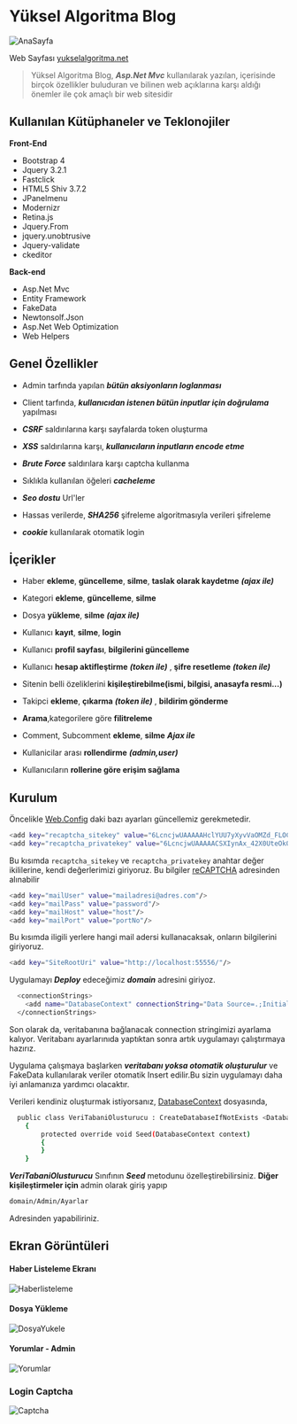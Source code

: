 # Yüksel Algoritma Blog

![AnaSayfa](http://yukselalgoritma.net/Areas/Blog/Uploads/Anasayfa.PNG)

Web Sayfası [yukselalgoritma.net](http://yukselalgoritma.net)

> Yüksel Algoritma Blog, ***Asp.Net Mvc*** kullanılarak yazılan, içerisinde birçok özellikler buluduran ve bilinen web açıklarına karşı aldığı önemler ile çok amaçlı bir web sitesidir

## Kullanılan Kütüphaneler ve Teklonojiler

**Front-End**
* Bootstrap 4
* Jquery 3.2.1
* Fastclick
* HTML5 Shiv 3.7.2
* JPanelmenu
* Modernizr
* Retina.js
* Jquery.From
* jquery.unobtrusive
* Jquery-validate
* ckeditor

**Back-end**
* Asp.Net Mvc
* Entity Framework
* FakeData
* Newtonsolf.Json
* Asp.Net Web Optimization
* Web Helpers

## Genel Özellikler

* Admin tarfında yapılan ***bütün aksiyonların loglanması***

* Client tarfında, ***kullanıcıdan istenen bütün inputlar için doğrulama*** yapılması

* ***CSRF*** saldırılarına karşı sayfalarda token oluşturma

* ***XSS*** saldırılarına karşı, ***kullanıcıların inputların encode etme***

* ***Brute Force*** saldırılara karşı captcha kullanma

* Sıklıkla kullanılan öğeleri ***cacheleme***

* ***Seo dostu*** Url'ler

* Hassas verilerde, ***SHA256*** şifreleme algoritmasıyla verileri şifreleme

* ***cookie*** kullanılarak otomatik login

## İçerikler

* Haber **ekleme**, **güncelleme**, **silme**, **taslak olarak kaydetme**  ***(ajax ile)***

* Kategori **ekleme**, **güncelleme**, **silme**

* Dosya **yükleme**, **silme** ***(ajax ile)***

* Kullanıcı **kayıt**, **silme**, **login**

* Kullanıcı **profil sayfası**, **bilgilerini güncelleme**

* Kullanıcı **hesap aktifleştirme** ***(token ile)*** , **şifre resetleme** ***(token ile)***

* Sitenin belli özeliklerini **kişileştirebilme(ismi, bilgisi, anasayfa resmi...)**

* Takipci **ekleme**, **çıkarma** ***(token ile)*** , **bildirim gönderme**

* **Arama**,kategorilere göre **filitreleme**

* Comment, Subcomment **ekleme**, **silme**  ***Ajax ile***

* Kullanicilar arası **rollendirme** ***(admin,user)***

* Kullanıcıların **rollerine göre erişim sağlama**

## Kurulum

Öncelikle [Web.Config](yA%20Blog/Web.config) daki bazı ayarları güncellemiz gerekmetedir.

```sh
<add key="recaptcha_sitekey" value="6LcncjwUAAAAAHclYUU7yXyvVaOMZd_FLOCcb0mJ" />
<add key="recaptcha_privatekey" value="6LcncjwUAAAAACSXIynAx_42X0UteOk0VeXkPBVY" />
```
Bu kısımda `recaptcha_sitekey` ve `recaptcha_privatekey` anahtar değer ikililerine, kendi değerlerimizi giriyoruz. Bu bilgiler [reCAPTCHA](https://www.google.com/recaptcha/intro/android.html) adresinden alınabilir

```sh
<add key="mailUser" value="mailadresi@adres.com"/>
<add key="mailPass" value="password"/>
<add key="mailHost" value="host"/>
<add key="mailPort" value="portNo"/>
```
Bu kısımda iligili yerlere hangi mail adersi kullanacaksak, onların bilgilerini giriyoruz.

```sh
<add key="SiteRootUri" value="http://localhost:55556/"/>
```

Uygulamayı ***Deploy*** edeceğimiz ***domain*** adresini giriyoz.

```sh
  <connectionStrings>
    <add name="DatabaseContext" connectionString="Data Source=.;Initial Catalog=deneme;Integrated Security=True" providerName="System.Data.SqlClient" />
  </connectionStrings>
```

Son olarak da, veritabanına bağlanacak connection stringimizi ayarlama kalıyor. Veritabanı ayarlarınıda yaptıktan sonra artık uygulamayı çalıştırmaya hazırız.

Uygulama çalışmaya başlarken ***veritabanı yoksa otomatik oluşturulur*** ve FakeData kullanılarak veriler otomatik Insert edilir.Bu sizin uygulamayı daha iyi anlamanıza yardımcı olacaktır.

Verileri kendiniz oluşturmak istiyorsanız, [DatabaseContext](yA%20Blog/Areas/Blog/Models/Managers/DatabaseContext.cs) dosyasında,

```sh
  public class VeriTabaniOlusturucu : CreateDatabaseIfNotExists <DatabaseContext>
    {
        protected override void Seed(DatabaseContext context)
        {
        }
    }
```
***VeriTabaniOlusturucu*** Sınıfının ***Seed*** metodunu özelleştirebilirsiniz. **Diğer kişileştirmeler için** admin olarak giriş yapıp
```sh
domain/Admin/Ayarlar
```
Adresinden yapabiliriniz.

## Ekran Görüntüleri

#### Haber Listeleme Ekranı

![Haberlisteleme](http://yukselalgoritma.net/Areas/Blog/Uploads/Admin.PNG)

#### Dosya Yükleme

![DosyaYukele](http://yukselalgoritma.net/Areas/Blog/Uploads/DosyaYukleme.PNG)

#### Yorumlar - Admin

![Yorumlar](http://yukselalgoritma.net/Areas/Blog/Uploads/yorumlar.PNG)

### Login Captcha

![Captcha](http://yukselalgoritma.net/Areas/Blog/Uploads/gunvelik.PNG)
